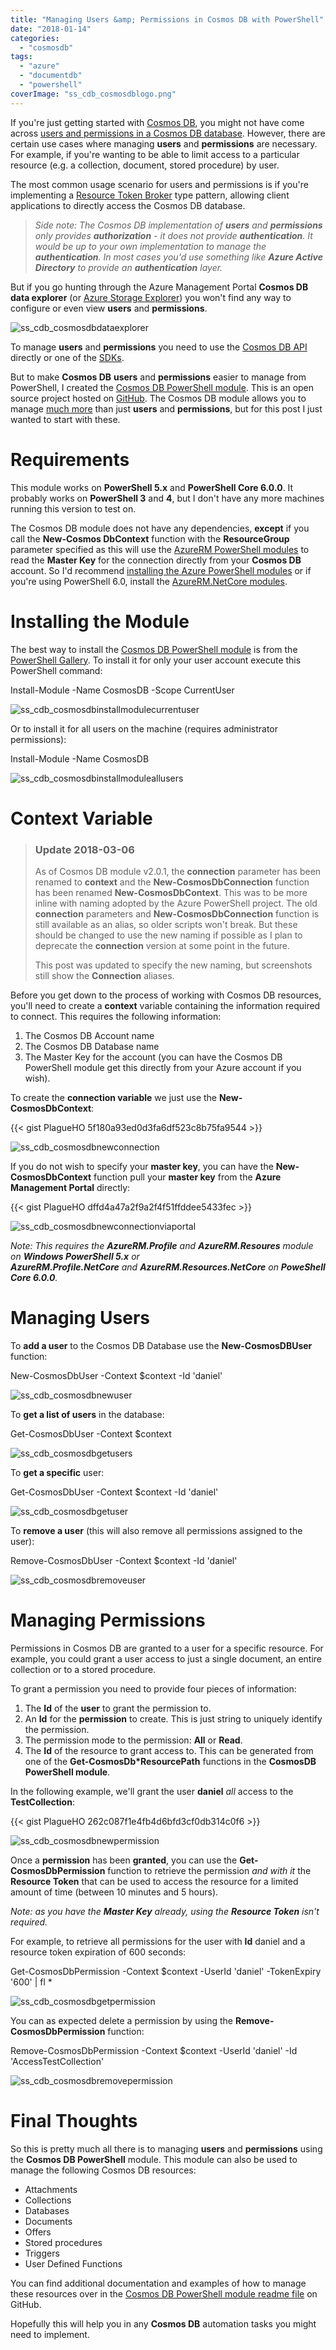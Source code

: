 ```yaml
---
title: "Managing Users &amp; Permissions in Cosmos DB with PowerShell"
date: "2018-01-14"
categories:
  - "cosmosdb"
tags:
  - "azure"
  - "documentdb"
  - "powershell"
coverImage: "ss_cdb_cosmosdblogo.png"
---
```


If you're just getting started with [Cosmos DB](https://docs.microsoft.com/en-us/azure/cosmos-db/), you might not have come across [users and permissions in a Cosmos DB database](https://docs.microsoft.com/en-us/azure/cosmos-db/database-security). However, there are certain use cases where managing **users** and **permissions** are necessary. For example, if you're wanting to be able to limit access to a particular resource (e.g. a collection, document, stored procedure) by user.

The most common usage scenario for users and permissions is if you're implementing a [Resource Token Broker](https://docs.microsoft.com/en-us/azure/cosmos-db/secure-access-to-data) type pattern, allowing client applications to directly access the Cosmos DB database.

> _Side note: The Cosmos DB implementation of **users** and **permissions** only provides **authorization** - it does not provide **authentication**. It would be up to your own implementation to manage the **authentication**. In most cases you'd use something like **Azure Active Directory** to provide an **authentication** layer._

But if you go hunting through the Azure Management Portal **Cosmos DB data explorer** (or [Azure Storage Explorer](https://azure.microsoft.com/en-us/features/storage-explorer/)) you won't find any way to configure or even view **users** and **permissions**.

![ss_cdb_cosmosdbdataexplorer](/images/ss_cdb_cosmosdbdataexplorer.png)

To manage **users** and **permissions** you need to use the [Cosmos DB API](https://docs.microsoft.com/en-us/rest/api/documentdb/users) directly or one of the [SDKs](https://docs.microsoft.com/en-us/azure/cosmos-db/sql-api-sdk-dotnet).

But to make **Cosmos DB** **users** and **permissions** easier to manage from PowerShell, I created the [Cosmos DB PowerShell module](https://www.powershellgallery.com/packages/CosmosDB). This is an open source project hosted on [GitHub](https://github.com/PlagueHO/CosmosDB). The Cosmos DB module allows you to manage [much more](https://github.com/PlagueHO/CosmosDB#introduction) than just **users** and **permissions**, but for this post I just wanted to start with these.

# Requirements

This module works on **PowerShell 5.x** and **PowerShell Core 6.0.0**. It probably works on **PowerShell 3** and **4**, but I don't have any more machines running this version to test on.

The Cosmos DB module does not have any dependencies, **except** if you call the **New-Cosmos DbContext** function with the **ResourceGroup** parameter specified as this will use the [AzureRM PowerShell modules](https://docs.microsoft.com/en-us/powershell/azure/install-azurerm-ps?view=azurermps-5.1.1) to read the **Master Key** for the connection directly from your **Cosmos DB** account. So I'd recommend [installing the Azure PowerShell modules](https://docs.microsoft.com/en-us/powershell/azure/install-azurerm-ps) or if you're using PowerShell 6.0, install the [AzureRM.NetCore modules](https://www.powershellgallery.com/packages/AzureRM.Netcore/0.9.1).

# Installing the Module

The best way to install the [Cosmos DB PowerShell module](https://www.powershellgallery.com/packages/CosmosDB) is from the [PowerShell Gallery](https://www.powershellgallery.com). To install it for only your user account execute this PowerShell command:

Install-Module -Name CosmosDB -Scope CurrentUser

![ss_cdb_cosmosdbinstallmodulecurrentuser](/images/ss_cdb_cosmosdbinstallmodulecurrentuser.png)

Or to install it for all users on the machine (requires administrator permissions):

Install-Module -Name CosmosDB

![ss_cdb_cosmosdbinstallmoduleallusers](/images/ss_cdb_cosmosdbinstallmoduleallusers.png)

# Context Variable

> ### Update 2018-03-06
>
> As of Cosmos DB module v2.0.1, the **connection** parameter has been renamed to **context** and the **New-CosmosDbConnection** function has been renamed **New-CosmosDbContext**. This was to be more inline with naming adopted by the Azure PowerShell project. The old **connection** parameters and **New-CosmosDbConnection** function is still available as an alias, so older scripts won't break. But these should be changed to use the new naming if possible as I plan to deprecate the **connection** version at some point in the future.
>
> This post was updated to specify the new naming, but screenshots still show the **Connection** aliases.

Before you get down to the process of working with Cosmos DB resources, you'll need to create a **context** variable containing the information required to connect. This requires the following information:

1. The Cosmos DB Account name
2. The Cosmos DB Database name
3. The Master Key for the account (you can have the Cosmos DB PowerShell module get this directly from your Azure account if you wish).

To create the **connection variable** we just use the **New-CosmosDbContext**:

{{< gist PlagueHO 5f180a93ed0d3fa6df523c8b75fa9544 >}}

![ss_cdb_cosmosdbnewconnection](/images/ss_cdb_cosmosdbnewconnection.png)

If you do not wish to specify your **master key**, you can have the **New-CosmosDbContext** function pull your **master key** from the **Azure Management Portal** directly:

{{< gist PlagueHO dffd4a47a2f9a2f4f51ffddee5433fec >}}

![ss_cdb_cosmosdbnewconnectionviaportal](/images/ss_cdb_cosmosdbnewconnectionviaportal.png)

_Note: This requires the **AzureRM.Profile** and **AzureRM.Resoures** module on **Windows PowerShell 5.x** or **AzureRM.Profile.NetCore** and **AzureRM.Resources.NetCore** on **PoweShell Core 6.0.0**._

# Managing Users

To **add a user** to the Cosmos DB Database use the **New-CosmosDBUser** function:

New-CosmosDbUser -Context $context -Id 'daniel'

![ss_cdb_cosmosdbnewuser](/images/ss_cdb_cosmosdbnewuser.png)

To **get a list of users** in the database:

Get-CosmosDbUser -Context $context

![ss_cdb_cosmosdbgetusers](/images/ss_cdb_cosmosdbgetusers.png)

To **get a specific** user:

Get-CosmosDbUser -Context $context -Id 'daniel'

![ss_cdb_cosmosdbgetuser](/images/ss_cdb_cosmosdbgetuser1.png)

To **remove a user** (this will also remove all permissions assigned to the user):

Remove-CosmosDbUser -Context $context -Id 'daniel'

![ss_cdb_cosmosdbremoveuser](/images/ss_cdb_cosmosdbremoveuser.png)

# Managing Permissions

Permissions in Cosmos DB are granted to a user for a specific resource. For example, you could grant a user access to just a single document, an entire collection or to a stored procedure.

To grant a permission you need to provide four pieces of information:

1. The **Id** of the **user** to grant the permission to.
2. An **Id** for the **permission** to create. This is just string to uniquely identify the permission.
3. The permission mode to the permission: **All** or **Read**.
4. The **Id** of the resource to grant access to. This can be generated from one of the **Get-CosmosDb\*ResourcePath** functions in the **CosmosDB PowerShell module**.

In the following example, we'll grant the user **daniel** _all_ access to the **TestCollection**:

{{< gist PlagueHO 262c087f1e4fb4d6bfd3cf0db314c0f6 >}}

![ss_cdb_cosmosdbnewpermission](/images/ss_cdb_cosmosdbnewpermission.png)

Once a **permission** has been **granted**, you can use the **Get-CosmosDbPermission** function to retrieve the permission _and with it_ the **Resource Token** that can be used to access the resource for a limited amount of time (between 10 minutes and 5 hours).

_Note: as you have the **Master Key** already, using the **Resource Token** isn't required._

For example, to retrieve all permissions for the user with **Id** daniel and a resource token expiration of 600 seconds:

Get-CosmosDbPermission -Context $context -UserId 'daniel' -TokenExpiry '600' |
fl \*

![ss_cdb_cosmosdbgetpermission](/images/ss_cdb_cosmosdbgetpermission.png)

You can as expected delete a permission by using the **Remove-CosmosDbPermission** function:

Remove-CosmosDbPermission -Context $context -UserId 'daniel' -Id 'AccessTestCollection'

![ss_cdb_cosmosdbremovepermission](/images/ss_cdb_cosmosdbremovepermission.png)

# Final Thoughts

So this is pretty much all there is to managing **users** and **permissions** using the **Cosmos DB PowerShell** module. This module can also be used to manage the following Cosmos DB resources:

- Attachments
- Collections
- Databases
- Documents
- Offers
- Stored procedures
- Triggers
- User Defined Functions

You can find additional documentation and examples of how to manage these resources over in the [Cosmos DB PowerShell module readme file](https://github.com/PlagueHO/CosmosDB/blob/dev/README.md) on GitHub.

Hopefully this will help you in any **Cosmos DB** automation tasks you might need to implement.

